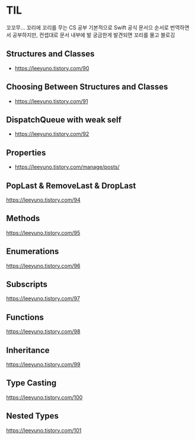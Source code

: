 # TIL

꼬꼬무... 꼬리에 꼬리를 무는 CS 공부
기본적으로 Swift 공식 문서으 순서로 번역하면서 공부하지만, 컨셉대로 문서 내부에 발 궁금한게 발견되면 꼬리를 물고 블로깅

## Structures and Classes
- https://leeyuno.tistory.com/90

## Choosing Between Structures and Classes
- https://leeyuno.tistory.com/91

## DispatchQueue with weak self
- https://leeyuno.tistory.com/92

## Properties
- https://leeyuno.tistory.com/manage/posts/

## PopLast & RemoveLast & DropLast
https://leeyuno.tistory.com/94

## Methods
https://leeyuno.tistory.com/95

## Enumerations
https://leeyuno.tistory.com/96

## Subscripts
https://leeyuno.tistory.com/97

## Functions
https://leeyuno.tistory.com/98

## Inheritance
https://leeyuno.tistory.com/99

## Type Casting
https://leeyuno.tistory.com/100

## Nested Types
https://leeyuno.tistory.com/101
